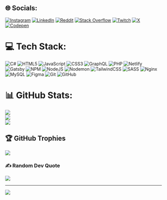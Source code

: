 
## 🌐 Socials:
[![Instagram](https://img.shields.io/badge/Instagram-%23E4405F.svg?logo=Instagram&logoColor=white)](https://instagram.com//siyabulelakhumalo/) [![LinkedIn](https://img.shields.io/badge/LinkedIn-%230077B5.svg?logo=linkedin&logoColor=white)](https://linkedin.com/in/siyabulela-mhleli-khumalo/) [![Reddit](https://img.shields.io/badge/Reddit-%23FF4500.svg?logo=Reddit&logoColor=white)](https://reddit.com/user/SiyabulelaAK47) [![Stack Overflow](https://img.shields.io/badge/-Stackoverflow-FE7A16?logo=stack-overflow&logoColor=white)](https://stackoverflow.com/users/11490380) [![Twitch](https://img.shields.io/badge/Twitch-%239146FF.svg?logo=Twitch&logoColor=white)](https://twitch.tv/siyabulelak47) [![X](https://img.shields.io/badge/X-black.svg?logo=X&logoColor=white)](https://x.com/Siya_Khumalo18) [![Codepen](https://img.shields.io/badge/Codepen-000000?style=for-the-badge&logo=codepen&logoColor=white)](https://codepen.io/siyabulelAK47) 

# 💻 Tech Stack:
![C#](https://img.shields.io/badge/c%23-%23239120.svg?style=for-the-badge&logo=csharp&logoColor=white) ![HTML5](https://img.shields.io/badge/html5-%23E34F26.svg?style=for-the-badge&logo=html5&logoColor=white) ![JavaScript](https://img.shields.io/badge/javascript-%23323330.svg?style=for-the-badge&logo=javascript&logoColor=%23F7DF1E) ![CSS3](https://img.shields.io/badge/css3-%231572B6.svg?style=for-the-badge&logo=css3&logoColor=white) ![GraphQL](https://img.shields.io/badge/-GraphQL-E10098?style=for-the-badge&logo=graphql&logoColor=white) ![PHP](https://img.shields.io/badge/php-%23777BB4.svg?style=for-the-badge&logo=php&logoColor=white) ![Netlify](https://img.shields.io/badge/netlify-%23000000.svg?style=for-the-badge&logo=netlify&logoColor=#00C7B7) ![Gatsby](https://img.shields.io/badge/Gatsby-%23663399.svg?style=for-the-badge&logo=gatsby&logoColor=white) ![NPM](https://img.shields.io/badge/NPM-%23CB3837.svg?style=for-the-badge&logo=npm&logoColor=white) ![NodeJS](https://img.shields.io/badge/node.js-6DA55F?style=for-the-badge&logo=node.js&logoColor=white) ![Nodemon](https://img.shields.io/badge/NODEMON-%23323330.svg?style=for-the-badge&logo=nodemon&logoColor=%BBDEAD) ![TailwindCSS](https://img.shields.io/badge/tailwindcss-%2338B2AC.svg?style=for-the-badge&logo=tailwind-css&logoColor=white) ![SASS](https://img.shields.io/badge/SASS-hotpink.svg?style=for-the-badge&logo=SASS&logoColor=white) ![Nginx](https://img.shields.io/badge/nginx-%23009639.svg?style=for-the-badge&logo=nginx&logoColor=white) ![MySQL](https://img.shields.io/badge/mysql-4479A1.svg?style=for-the-badge&logo=mysql&logoColor=white) ![Figma](https://img.shields.io/badge/figma-%23F24E1E.svg?style=for-the-badge&logo=figma&logoColor=white) ![Git](https://img.shields.io/badge/git-%23F05033.svg?style=for-the-badge&logo=git&logoColor=white) ![GitHub](https://img.shields.io/badge/github-%23121011.svg?style=for-the-badge&logo=github&logoColor=white)
# 📊 GitHub Stats:
![](https://github-readme-stats.vercel.app/api?username=Siyabulela&theme=dark&hide_border=false&include_all_commits=true&count_private=true)<br/>
![](https://github-readme-streak-stats.herokuapp.com/?user=Siyabulela&theme=dark&hide_border=false)<br/>
![](https://github-readme-stats.vercel.app/api/top-langs/?username=Siyabulela&theme=dark&hide_border=false&include_all_commits=true&count_private=true&layout=compact)

## 🏆 GitHub Trophies
![](https://github-profile-trophy.vercel.app/?username=Siyabulela&theme=radical&no-frame=false&no-bg=true&margin-w=4)

### ✍️ Random Dev Quote
![](https://quotes-github-readme.vercel.app/api?type=horizontal&theme=radical)

---
[![](https://visitcount.itsvg.in/api?id=Siyabulela&icon=0&color=0)](https://visitcount.itsvg.in)

<!-- Proudly created with GPRM ( https://gprm.itsvg.in ) -->